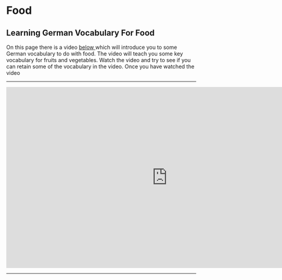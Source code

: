 
<h1> Food </h1>
<h2>Learning German Vocabulary For Food </h2>
<p>On this page there is a video <u>below </u> which will introduce you to some German vocabulary to do with food. The video will teach you some key vocabulary for fruits and vegetables. Watch the video and try to see if you can retain some of the vocabulary in the video.  Once you have watched the video </p>

<hr>

<iframe width="854" height="480" src="https://www.youtube.com/embed/7VMMzEwyzQY" frameborder="0" allow="autoplay; encrypted-media" allowfullscreen></iframe>

<hr>


